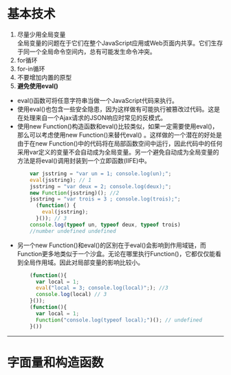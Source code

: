 # 基本技术
1. 尽量少用全局变量
  <br> 全局变量的问题在于它们在整个JavaScript应用或Web页面内共享。它们生存于同一个全局命令空间内，总有可能发生命令冲突。
2. for循环
3. for-in循环
4. 不要增加内置的原型
5. **避免使用eval()**
  + eval()函数可将任意字符串当做一个JavaScript代码来执行。
  + 使用eval()也包含一些安全隐患，因为这样做有可能执行被篡改过代码。这是在处理来自一个Ajax请求的JSON响应时常见的反模式。
  + 使用new Function()构造函数和eval()比较类似，如果一定需要使用eval()，那么可以考虑使用new Function()来替代eval() 。这样做的一个潜在的好处是由于在new Function()中的代码将在局部函数空间中运行，因此代码中的任何采用var定义的变量不会自动成为全局变量。另一个避免自动成为全局变量的方法是将eval()调用封装到一个立即函数(IIFE)中。
  	```javascript
		var jsstring = "var un = 1; console.log(un);";
		eval(jsstring); // 1
		jsstring = "var deux = 2; console.log(deux);";
		new Function(jsstring)(); //2
		jsstring = "var trois = 3 ; console.log(trois);";
		  (function() {
		    eval(jsstring);
		  }()); // 3
		console.log(typeof un, typeof deux, typeof trois)
		//number undefined undefined
	```
  + 另一个new Function()和eval()的区别在于eval()会影响到作用域链，而Function更多地类似于一个沙盒。无论在哪里执行Function()，它都仅仅能看到全局作用域。因此对局部变量的影响比较小。
  	```javascript
		(function(){
		  var local = 1;
		  eval("local = 3; console.log(local)";); //3
		  console.log(local) // 3
		}());
		(function(){
		  var local = 1;
		  Function("console.log(typeof local);")(); // undefined
		}())
  	```
____
# 字面量和构造函数
